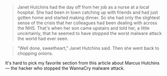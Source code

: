 > Janet Hutchins had the day off from her job as a nurse at a local hospital. She had been in town catching up with friends and had just gotten home and started making dinner. So she had only the slightest sense of the crisis that her colleagues had been dealing with across the NHS. That's when her son came upstairs and told her, a little uncertainly, that he seemed to have stopped the worst malware attack the world had ever seen.

> “Well done, sweetheart,” Janet Hutchins said. Then she went back to chopping onions.

It's hard to pick my favorite section from this article about Marcus Hutchins — the hacker who stopped the WannaCry malware attack.
